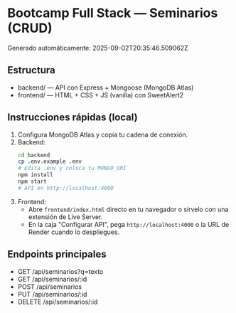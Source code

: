 # Bootcamp Full Stack — Seminarios (CRUD)
Generado automáticamente: 2025-09-02T20:35:46.509062Z

## Estructura
- backend/ — API con Express + Mongoose (MongoDB Atlas)
- frontend/ — HTML + CSS + JS (vanilla) con SweetAlert2

## Instrucciones rápidas (local)
1) Configura MongoDB Atlas y copia tu cadena de conexión.
2) Backend:
   ```bash
   cd backend
   cp .env.example .env
   # Edita .env y coloca tu MONGO_URI
   npm install
   npm start
   # API en http://localhost:4000
   ```
3) Frontend:
   - Abre `frontend/index.html` directo en tu navegador o sirvelo con una extensión de Live Server.
   - En la caja "Configurar API", pega `http://localhost:4000` o la URL de Render cuando lo despliegues.

## Endpoints principales
- GET    /api/seminarios?q=texto
- GET    /api/seminarios/:id
- POST   /api/seminarios
- PUT    /api/seminarios/:id
- DELETE /api/seminarios/:id
